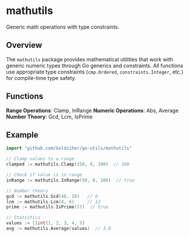 # mathutils

Generic math operations with type constraints.

## Overview

The `mathutils` package provides mathematical utilities that work with generic numeric types through Go generics and constraints. All functions use appropriate type constraints (`cmp.Ordered`, `constraints.Integer`, etc.) for compile-time type safety.

## Functions

**Range Operations**: Clamp, InRange
**Numeric Operations**: Abs, Average
**Number Theory**: Gcd, Lcm, IsPrime

## Example

```go
import "github.com/Goldziher/go-utils/mathutils"

// Clamp values to a range
clamped := mathutils.Clamp(150, 0, 100)  // 100

// Check if value is in range
inRange := mathutils.InRange(50, 0, 100)  // true

// Number theory
gcd := mathutils.Gcd(48, 18)   // 6
lcm := mathutils.Lcm(4, 6)     // 12
prime := mathutils.IsPrime(17)  // true

// Statistics
values := []int{1, 2, 3, 4, 5}
avg := mathutils.Average(values)  // 3.0
```
